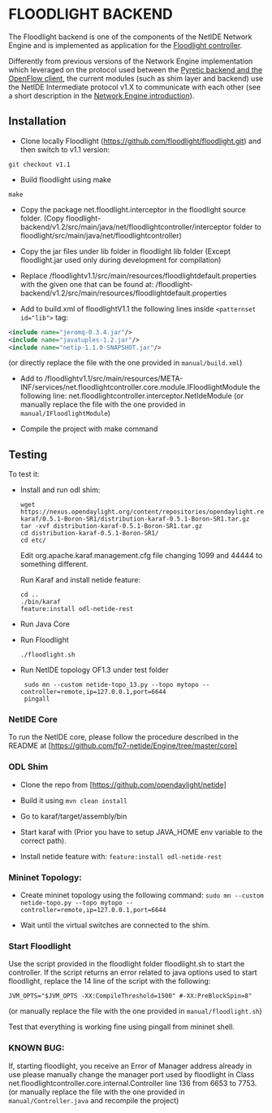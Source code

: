 # FLOODLIGHT BACKEND
The Floodlight backend is one of the components of the NetIDE Network Engine and is implemented as application for the [Floodlight controller](http://www.projectfloodlight.org/floodlight/).

Differently from previous versions of the Network Engine implementation which leveraged on the protocol used between the [Pyretic backend and the OpenFlow client](http://www.cs.princeton.edu/~jrex/papers/pyretic13.pdf), the current modules (such as shim layer and backend) use the NetIDE Intermediate protocol v1.X to communicate with each other (see a short description in the [Network Engine introduction](https://github.com/fp7-netide/Engine)).


## Installation
* Clone locally Floodlight (https://github.com/floodlight/floodlight.git) and then switch to v1.1 version:

```
git checkout v1.1
```

* Build floodlight using make
```
make
```

* Copy the package net.floodlight.interceptor in the floodlight source folder. (Copy floodlight-backend/v1.2/src/main/java/net/floodlightcontroller/interceptor folder to floodlight/src/main/java/net/floodlightcontroller)

* Copy the jar files under lib folder in floodlight lib folder (Except floodlight.jar used only during development for compilation)

* Replace /floodlightv1.1/src/main/resources/floodlightdefault.properties with the given one that can be found at:
	/floodlight-backend/v1.2/src/main/resources/floodlightdefault.properties

* Add to build.xml of floodlightV1.1 the following lines inside `<patternset id="lib">` tag:

```xml
<include name="jeromq-0.3.4.jar"/>
<include name="javatuples-1.2.jar"/>
<include name="netip-1.1.0-SNAPSHOT.jar"/>
```
(or directly replace the file with the one provided in ```manual/build.xml```)

* Add to /floodlightv1.1/src/main/resources/META-INF/services/net.floodlightcontroller.core.module.IFloodlightModule the following line:
	net.floodlightcontroller.interceptor.NetIdeModule
(or manually replace the file with the one provided in ```manual/IFloodlightModule```)

* Compile the project with make command


## Testing

To test it:

* Install and run odl shim:
	```
	wget https://nexus.opendaylight.org/content/repositories/opendaylight.release/org/opendaylight/integration/distribution-karaf/0.5.1-Boron-SR1/distribution-karaf-0.5.1-Boron-SR1.tar.gz
	tar -xvf distribution-karaf-0.5.1-Boron-SR1.tar.gz
	cd distribution-karaf-0.5.1-Boron-SR1/
	cd etc/
    ```
	Edit org.apache.karaf.management.cfg file changing 1099 and 44444 to something different.
	
	Run Karaf and install netide feature:
	```
	cd ..
	./bin/karaf
	feature:install odl-netide-rest
	```
* Run Java Core
* Run Floodlight 
	```
	./floodlight.sh
	```
* Run NetIDE topology OF1.3 under test folder 
	```
	 sudo mn --custom netide-topo_13.py --topo mytopo --controller=remote,ip=127.0.0.1,port=6644
	 pingall
	```

	
### NetIDE Core
To run the NetIDE core, please follow the procedure described in the README at [https://github.com/fp7-netide/Engine/tree/master/core]

### ODL Shim

* Clone the repo from [https://github.com/opendaylight/netide]

* Build it using
	```mvn clean install```

* Go to karaf/target/assembly/bin

* Start karaf with (Prior you have to setup JAVA_HOME env variable to the correct path).

* Install netide feature with:
	```feature:install odl-netide-rest```



### Mininet Topology:
* Create mininet topology using the following command:
	```sudo mn --custom netide-topo.py --topo mytopo --controller=remote,ip=127.0.0.1,port=6644```

* Wait until the virtual switches are connected to the shim.



### Start Floodlight
Use the script provided in the floodlight folder floodlight.sh to start the controller.
If the script returns an error related to java options used to start floodlight, replace the 14 line of the script with the following:

```
JVM_OPTS="$JVM_OPTS -XX:CompileThreshold=1500" #-XX:PreBlockSpin=8"
```
(or manually replace the file with the one provided in ```manual/floodlight.sh```)

Test that everything is working fine using pingall from mininet shell.

### KNOWN BUG:
If, starting floodlight, you receive an Error of Manager address already in use please manually change the manager port used by floodlight in Class
net.floodlightcontroller.core.internal.Controller line 136 from  6653 to 7753.
(or manually replace the file with the one provided in ```manual/Controller.java``` and recompile the project)
